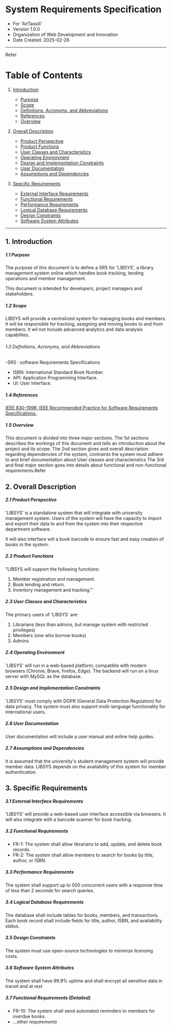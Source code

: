 # System Requirements Specification

- For 'AirTassili'
- Version 1.0.0
- Organization of Web Development and Innovation
- Date Created: 2025-02-26

---
Refer
# Table of Contents

1. [Introduction](#introduction)
   - [Purpose](#purpose)
   - [Scope](#scope)
   - [Definitions, Acronyms, and Abbreviations](#definitions-acronyms-and-abbreviations)
   - [References](#references)
   - [Overview](#overview)

2. [Overall Description](#overall-description)
   - [Product Perspective](#product-perspective)
   - [Product Functions](#product-functions)
   - [User Classes and Characteristics](#user-classes-and-characteristics)
   - [Operating Environment](#operating-environment)
   - [Design and Implementation Constraints](#design-and-implementation-constraints)
   - [User Documentation](#user-documentation)
   - [Assumptions and Dependencies](#assumptions-and-dependencies)

3. [Specific Requirements](#specific-requirements)
   - [External Interface Requirements](#external-interface-requirements)
   - [Functional Requirements](#functional-requirements)
   - [Performance Requirements](#performance-requirements)
   - [Logical Database Requirements](#logical-database-requirements)
   - [Design Constraints](#design-constraints)
   - [Software System Attributes](#software-system-attributes)

---

## 1. Introduction

##### 1.1 Purpose

The purpose of this document is to define a SRS for 'LIBSYS', a library management
system online which handles book tracking, lending operations and member management.

This document is intended for developers, project managers and stakeholders.

##### 1.2 Scope

LIBSYS will provide a centralized system for managing books and members. It will be
responsible for tracking, assigning and moving books to and from members. It wil not
include advanced analytics and data analysis capabilites.

###### 1.3 Definitions, Acronyms, and Abbreviations


-SRS : software Requirements Specifications
- ISBN: International Standard Book Number.
- API: Application Programming Interface.
- UI: User Interface.

##### 1.4 References

[IEEE 830-1998: IEEE Recommended Practice for Software Requirements Specifications.](https://press.rebus.community/requirementsengineering/back-matter/appendix-c-ieee-830-template/)

##### 1.5 Overview

This document is divided into three major sections. The 1st sections describes the
workings of this document and tells an introduction about the project and its scope.
The 2nd section gives and overall description regarding dependencies of the system,
contraints the system must adhere to and brief documentation about User classes and characteristics
The 3rd and final major section goes into details about functional and non-functional
requirements.Refer

## 2. Overall Description

##### 2.1 Product Perspective

'LIBSYS' is a standalone system that will integrate with university management system.
Users of the system will have the capacity to import and export their data to and from
the system into their respective department software.

It will also interface will a book barcode to ensure fast and easy creation of books in the system.

##### 2.2 Product Functions

"LIBSYS will support the following functions:

1. Member registration and management.
2. Book lending and return.
3. Inventory management and tracking."`

##### 2.3 User Classes and Characteristics

The primary users of 'LIBSYS' are:

1. Librarians (less than admins, but manage system with restricted privileges)
2. Members (one who borrow books)
3. Admins

##### 2.4 Operating Environment

'LIBSYS' will run in a web-based platform, compatible with modern browsers (Chrome, Brave, firefox, Edge). The backend will run on a linux server with MySQL as the database.

##### 2.5 Design and Implementation Constraints

'LIBSYS' must comply with DGPR (General Data Protection Regulation) for data privacy. The system must also support multi-language functionality for international users.

##### 2.6 User Documentation

User documentation will include a user manual and online help guides.

##### 2.7 Assumptions and Dependencies


It is assumed that the university's student management system will provide member data.
LIBSYS depends on the availability of this system for member authentication.

## 3. Specific Requirements

##### 3.1 External Interface Requirements

'LIBSYS' will provide a web-based user interface accessible via browsers. It will also integrate with a barcode scanner for book tracking.

##### 3.2 Functional Requirements

- FR-1: The system shall allow librarians to add, update, and delete book records.
- FR-2: The system shall allow members to search for books by title, author, or ISBN.

##### 3.3 Performance Requirements

The system shall support up to 500 concurrent users with a response time of less than 2 seconds for search queries.

##### 3.4 Logical Database Requirements

The database shall include tables for books, members, and transactions. Each book record shall include fields for title, author, ISBN, and availability status.

##### 3.5 Design Constraints

The system must use open-source technologies to minimize licensing costs.

##### 3.6 Software System Attributes

The system shall have 99.9% uptime and shall encrypt all sensitive data in transit and at rest

##### 3.7 Functional Requirements (Detailed)

- FR-10: The system shall send automated reminders to members for overdue books.
- *...other requirements*

